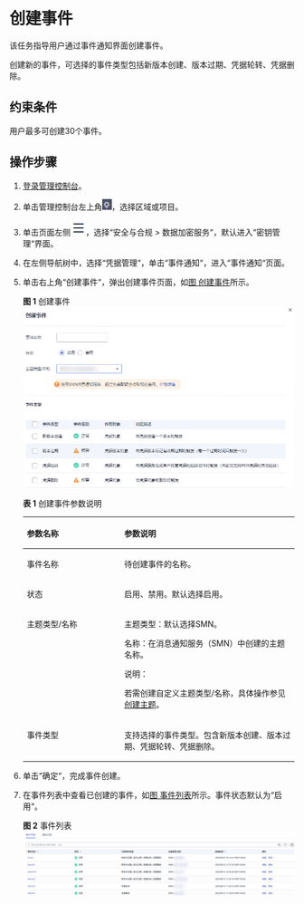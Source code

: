 # 创建事件<a name="dew_01_2006"></a>

该任务指导用户通过事件通知界面创建事件。

创建新的事件，可选择的事件类型包括新版本创建、版本过期、凭据轮转、凭据删除。

## 约束条件<a name="section83786478594"></a>

用户最多可创建30个事件。

## 操作步骤<a name="section3246135118015"></a>

1.  [登录管理控制台](https://console.huaweicloud.com)。
2.  单击管理控制台左上角![](figures/icon_region-4.png)，选择区域或项目。
3.  单击页面左侧![](figures/icon-servicelist-5.png)，选择“安全与合规  \>  数据加密服务“，默认进入“密钥管理“界面。
4.  在左侧导航树中，选择“凭据管理“，单击“事件通知“，进入“事件通知“页面。
5.  单击右上角“创建事件“，弹出创建事件页面，如[图 创建事件](#fig11476143971116)所示。

    **图 1**  创建事件<a name="fig11476143971116"></a>  
    ![](figures/创建事件.png "创建事件")

    **表 1**  创建事件参数说明

    <a name="table11448174211311"></a>
    <table><thead align="left"><tr id="row1944894211319"><th class="cellrowborder" valign="top" width="35.839999999999996%" id="mcps1.2.3.1.1"><p id="p15545121181315"><a name="p15545121181315"></a><a name="p15545121181315"></a>参数名称</p>
    </th>
    <th class="cellrowborder" valign="top" width="64.16%" id="mcps1.2.3.1.2"><p id="p10545141120130"><a name="p10545141120130"></a><a name="p10545141120130"></a>参数说明</p>
    </th>
    </tr>
    </thead>
    <tbody><tr id="row10449134214312"><td class="cellrowborder" valign="top" width="35.839999999999996%" headers="mcps1.2.3.1.1 "><p id="p205451111121318"><a name="p205451111121318"></a><a name="p205451111121318"></a>事件名称</p>
    </td>
    <td class="cellrowborder" valign="top" width="64.16%" headers="mcps1.2.3.1.2 "><p id="p75454115138"><a name="p75454115138"></a><a name="p75454115138"></a>待创建事件的名称。</p>
    </td>
    </tr>
    <tr id="row1544910423316"><td class="cellrowborder" valign="top" width="35.839999999999996%" headers="mcps1.2.3.1.1 "><p id="p10449174273111"><a name="p10449174273111"></a><a name="p10449174273111"></a>状态</p>
    </td>
    <td class="cellrowborder" valign="top" width="64.16%" headers="mcps1.2.3.1.2 "><p id="p134491042123116"><a name="p134491042123116"></a><a name="p134491042123116"></a>启用、禁用。默认选择启用。</p>
    </td>
    </tr>
    <tr id="row468795103310"><td class="cellrowborder" valign="top" width="35.839999999999996%" headers="mcps1.2.3.1.1 "><p id="p19687165111334"><a name="p19687165111334"></a><a name="p19687165111334"></a>主题类型/名称</p>
    </td>
    <td class="cellrowborder" valign="top" width="64.16%" headers="mcps1.2.3.1.2 "><p id="p136874514336"><a name="p136874514336"></a><a name="p136874514336"></a>主题类型：默认选择SMN。</p>
    <p id="p121353513486"><a name="p121353513486"></a><a name="p121353513486"></a>名称：在消息通知服务（SMN）中创建的主题名称。</p>
    <div class="note" id="note1350513135019"><a name="note1350513135019"></a><a name="note1350513135019"></a><span class="notetitle"> 说明： </span><div class="notebody"><p id="p205061431205017"><a name="p205061431205017"></a><a name="p205061431205017"></a>若需创建自定义主题类型/名称，具体操作参见<a href="https://support.huaweicloud.com/usermanual-smn/zh-cn_topic_0043961401.html" target="_blank" rel="noopener noreferrer">创建主题</a>。</p>
    </div></div>
    </td>
    </tr>
    <tr id="row136911128533"><td class="cellrowborder" valign="top" width="35.839999999999996%" headers="mcps1.2.3.1.1 "><p id="p1069201215538"><a name="p1069201215538"></a><a name="p1069201215538"></a>事件类型</p>
    </td>
    <td class="cellrowborder" valign="top" width="64.16%" headers="mcps1.2.3.1.2 "><p id="p7692712135312"><a name="p7692712135312"></a><a name="p7692712135312"></a>支持选择的事件类型。包含新版本创建、版本过期、凭据轮转、凭据删除。</p>
    </td>
    </tr>
    </tbody>
    </table>

6.  单击“确定“，完成事件创建。
7.  在事件列表中查看已创建的事件，如[图 事件列表](#fig6131164210446)所示。事件状态默认为“启用“。

    **图 2**  事件列表<a name="fig6131164210446"></a>  
    ![](figures/事件列表.png "事件列表")

